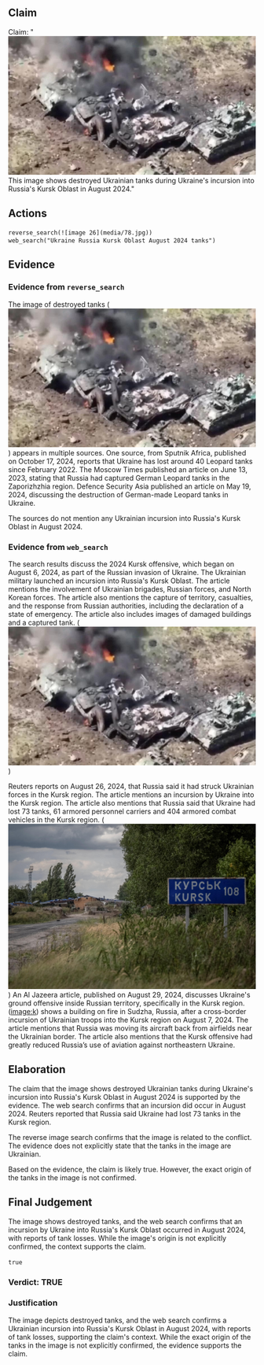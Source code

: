 ## Claim
Claim: "![image 26](media/78.jpg) This image shows destroyed Ukrainian tanks during Ukraine's incursion into Russia's Kursk Oblast in August 2024."

## Actions
```
reverse_search(![image 26](media/78.jpg))
web_search("Ukraine Russia Kursk Oblast August 2024 tanks")
```

## Evidence
### Evidence from `reverse_search`
The image of destroyed tanks (![image 26](media/78.jpg)) appears in multiple sources. One source, from Sputnik Africa, published on October 17, 2024, reports that Ukraine has lost around 40 Leopard tanks since February 2022. The Moscow Times published an article on June 13, 2023, stating that Russia had captured German Leopard tanks in the Zaporizhzhia region. Defence Security Asia published an article on May 19, 2024, discussing the destruction of German-made Leopard tanks in Ukraine.

The sources do not mention any Ukrainian incursion into Russia's Kursk Oblast in August 2024.


### Evidence from `web_search`
The search results discuss the 2024 Kursk offensive, which began on August 6, 2024, as part of the Russian invasion of Ukraine. The Ukrainian military launched an incursion into Russia's Kursk Oblast. The article mentions the involvement of Ukrainian brigades, Russian forces, and North Korean forces. The article also mentions the capture of territory, casualties, and the response from Russian authorities, including the declaration of a state of emergency. The article also includes images of damaged buildings and a captured tank. (![image 26](media/78.jpg))

Reuters reports on August 26, 2024, that Russia said it had struck Ukrainian forces in the Kursk region. The article mentions an incursion by Ukraine into the Kursk region. The article also mentions that Russia said that Ukraine had lost 73 tanks, 61 armored personnel carriers and 404 armored combat vehicles in the Kursk region. (![image 4884](media/2025-08-23_13-12-1755954744-448811.jpg)) An Al Jazeera article, published on August 29, 2024, discusses Ukraine's ground offensive inside Russian territory, specifically in the Kursk region. (<image:k>) shows a building on fire in Sudzha, Russia, after a cross-border incursion of Ukrainian troops into the Kursk region on August 7, 2024. The article mentions that Russia was moving its aircraft back from airfields near the Ukrainian border. The article also mentions that the Kursk offensive had greatly reduced Russia’s use of aviation against northeastern Ukraine.


## Elaboration
The claim that the image shows destroyed Ukrainian tanks during Ukraine's incursion into Russia's Kursk Oblast in August 2024 is supported by the evidence. The web search confirms that an incursion did occur in August 2024. Reuters reported that Russia said Ukraine had lost 73 tanks in the Kursk region.

The reverse image search confirms that the image is related to the conflict. The evidence does not explicitly state that the tanks in the image are Ukrainian.

Based on the evidence, the claim is likely true. However, the exact origin of the tanks in the image is not confirmed.


## Final Judgement
The image shows destroyed tanks, and the web search confirms that an incursion by Ukraine into Russia's Kursk Oblast occurred in August 2024, with reports of tank losses. While the image's origin is not explicitly confirmed, the context supports the claim.

`true`

### Verdict: TRUE

### Justification
The image depicts destroyed tanks, and the web search confirms a Ukrainian incursion into Russia's Kursk Oblast in August 2024, with reports of tank losses, supporting the claim's context. While the exact origin of the tanks in the image is not explicitly confirmed, the evidence supports the claim.
